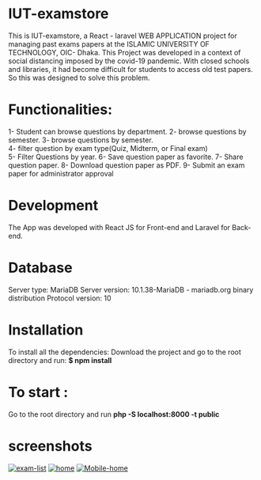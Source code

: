 # IUT-examstore 
This is IUT-examstore, a  React - laravel WEB APPLICATION project for managing past exams papers at the ISLAMIC UNIVERSITY OF TECHNOLOGY, OIC- Dhaka.
This Project was developed in a context of social distancing imposed by the covid-19 pandemic. With closed schools and libraries, it
had become difficult for students to access old test papers. So this was designed to solve this problem. 
# Functionalities:
1- Student can browse questions by department.
2- browse questions by semester.
3- browse questions by semester.  
4- filter question by exam type(Quiz, Midterm, or Final exam)  
5- Filter Questions by year.
6- Save question paper as favorite. 
7- Share question paper.
8- Download question paper as PDF.
9- Submit an exam paper for administrator approval

# Development
The App was developed with React JS for Front-end and Laravel for Back-end.
# Database
Server type: MariaDB
Server version: 10.1.38-MariaDB - mariadb.org binary distribution
Protocol version: 10

 # Installation
To install all the dependencies: 
Download the project and go to the root directory and run:
 **$ npm install**
 # To start :
 Go to the root directory and run **php -S localhost:8000 -t public** 
 
 # screenshots

<a href="https://postimg.cc/N52XVywJ" target="_blank"><img src="https://i.postimg.cc/N52XVywJ/exam-list.png" alt="exam-list"/></a> <a href="https://postimg.cc/GHDBKZk6" target="_blank"><img src="https://i.postimg.cc/GHDBKZk6/home.png" alt="home"/></a> <a href="https://postimg.cc/n9ckBnj8" target="_blank"><img src="https://i.postimg.cc/n9ckBnj8/Mobile-home.png" alt="Mobile-home"/></a><br/><br/>

